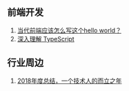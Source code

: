 
## 前端开发

1. [当代前端应该怎么写这个hello world？](https://www.cnblogs.com/yexiaochai/p/10197234.html)
2. [深入理解 TypeScript](https://jkchao.github.io/typescript-book-chinese/)

## 行业周边

1. [2018年度总结，一个技术人的而立之年](https://refined-x.com/2019/01/22/2018%E5%B9%B4%E5%BA%A6%E6%80%BB%E7%BB%93%EF%BC%8C%E4%B8%80%E4%B8%AA%E6%8A%80%E6%9C%AF%E4%BA%BA%E7%9A%84%E8%80%8C%E7%AB%8B%E4%B9%8B%E5%B9%B4/)
